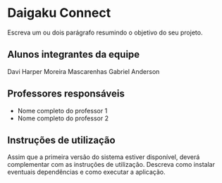 # Daigaku Connect

Escreva um ou dois parágrafo resumindo o objetivo do seu projeto.

## Alunos integrantes da equipe

Davi 
Harper Moreira Mascarenhas
Gabriel Anderson

## Professores responsáveis

* Nome completo do professor 1
* Nome completo do professor 2

## Instruções de utilização

Assim que a primeira versão do sistema estiver disponível, deverá complementar com as instruções de utilização. Descreva como instalar eventuais dependências e como executar a aplicação.
